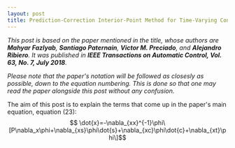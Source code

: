```yaml
---
layout: post
title: Prediction-Correction Interior-Point Method for Time-Varying Convex Optimization
---
```


_This post is based on the paper mentioned in the title, whose authors are **Mahyar Fazlyab**, **Santiago Paternain**, **Victor M. Preciado**, and **Alejandro Ribiero**. It was published in **IEEE Transactions on Automatic Control, Vol. 63, No. 7, July 2018**._

_Please note that the paper's notation will be followed as closesly as possible, down to the equation numbering. This is done so that one may read the paper alongside this post without any confusion._

The aim of this post is to explain the terms that come up in the paper's main equation, equation (23):
$$ \dot{x}=-\nabla_{xx}^{-1}\phi\[P\nabla_x\phi+\nabla_{xs}\phi\dot{s}+\nabla_{xc}\phi\dot{c}+\nabla_{xt}\phi\]$$
